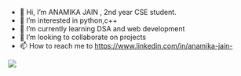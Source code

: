 - 👋 Hi, I’m ANAMIKA JAIN , 2nd year CSE student.
- 👀 I’m interested in python,c++
- 🌱 I’m currently learning DSA and web development
- 💞️ I’m looking to collaborate on projects
- 📫 How to reach me to https://www.linkedin.com/in/anamika-jain-

 ![](https://komarev.com/ghpvc/?username=anamika1410)

